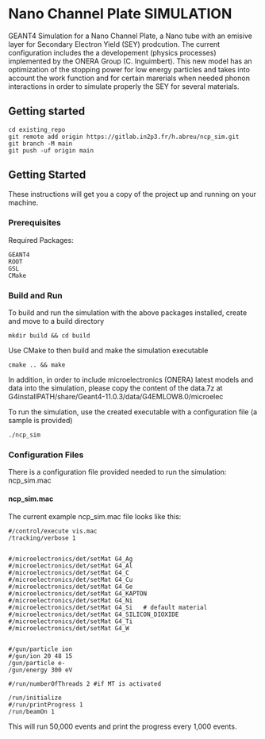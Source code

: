 # Nano Channel Plate SIMULATION
GEANT4 Simulation for a Nano Channel Plate, a Nano tube with an emisive layer for Secondary Electron Yield (SEY) prodcution. The current configuration includes the a developement (physics processes) implemented by the ONERA Group (C. Inguimbert). This new model has an optimization of the stopping power for low energy particles and takes into account the work function and for certain marerials when needed phonon interactions in order to simulate properly the SEY for several materials.



## Getting started

```
cd existing_repo
git remote add origin https://gitlab.in2p3.fr/h.abreu/ncp_sim.git
git branch -M main
git push -uf origin main
```



## Getting Started

These instructions will get you a copy of the project up and running on your machine.

### Prerequisites

Required Packages:

```
GEANT4
ROOT
GSL
CMake
```

### Build and Run

To build and run the simulation with the above packages installed, create and move to a build directory

```
mkdir build && cd build
```

Use CMake to then build and make the simulation executable

```
cmake .. && make
```

In addition, in order to include microelectronics (ONERA) latest models and data
into the simulation, please copy the content of the data.7z at
G4installPATH/share/Geant4-11.0.3/data/G4EMLOW8.0/microelec

To run the simulation, use the created executable with a configuration file (a sample is provided)

```
./ncp_sim
```

### Configuration Files

There is a configuration file provided needed to run the simulation: ncp_sim.mac

#### ncp_sim.mac

The current example ncp_sim.mac file looks like this:
```
#/control/execute vis.mac
/tracking/verbose 1


#/microelectronics/det/setMat G4_Ag
#/microelectronics/det/setMat G4_Al
#/microelectronics/det/setMat G4_C
#/microelectronics/det/setMat G4_Cu
#/microelectronics/det/setMat G4_Ge
#/microelectronics/det/setMat G4_KAPTON
#/microelectronics/det/setMat G4_Ni
#/microelectronics/det/setMat G4_Si   # default material
#/microelectronics/det/setMat G4_SILICON_DIOXIDE
#/microelectronics/det/setMat G4_Ti
#/microelectronics/det/setMat G4_W


#/gun/particle ion
#/gun/ion 20 48 15
/gun/particle e-
/gun/energy 300 eV

#/run/numberOfThreads 2 #if MT is activated

/run/initialize
#/run/printProgress 1
/run/beamOn 1

```

This will run 50,000 events and print the progress every 1,000 events.

